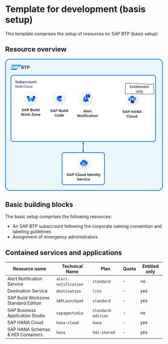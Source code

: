 # Template for development (basis setup)

This template comprises the setup of resources on SAP BTP (basis setup).

## Resource overview

![Overview of resources in basis setup](./assets/overview_base.png)

## Basic building blocks

The basic setup comprises the following resources:

- An SAP BTP subaccount following the corporate naming convention and labeling guidelines
- Assignment of emergency administrators

## Contained services and applications

| Resource name | Technical Name | Plan |  Quota | Entitled only
| --- | --- | --- | --- | ---
| Alert Notification Service | `alert-notification` | `standard` | - | no
| Destination Service | `destination` | `lite` | - | yes
| SAP Build Workzone Standard Edition | `SAPLaunchpad` | `standard` | - | yes
| SAP Business Application Studio | `sapappstudio` | `standard-edition` | - | no
| SAP HANA Cloud | `hana-cloud` | `hana` | - | yes
| SAP HANA Schemas & HDI Containers |`hana` | `hdi-shared` | - | yes
